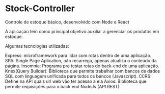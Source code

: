 # Stock-Controller
Controle de estoque básico, desenvolvido com Node e React

A aplicação tem como principal objetivo auxiliar a gerenciar os produtos em estoque.

Algumas tecnologias utilizadas:

Express: microframework para lidar com rotas dentro de uma aplicação.
SPA: Single Page Aplication, não recarrega, apenas atualiza o conteúdo da página.
Insomnia: Programa pra testar rotas do back-end de uma aplicação.
Knex(Query Builder): Biblioteca que permite trabalhar com bancos de dados SQL com linguagem unificada para todos os bancos (Javascript).
C0RS: Define na API quais url web vão ter acesso a ela
Axios: Biblioteca que permite requisições para o back end NodeJs (API REST)

